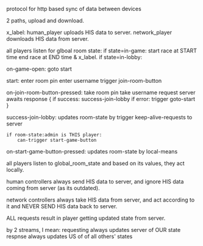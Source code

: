 

protocol for http based sync of data between devices


2 paths, upload and download.


x_label:
    human_player uploads HIS data to server.
    network_player downloads HIS data from server.


all players listen for glboal room state:
    if state=in-game: start race at START time
        end race at END time & x_label.
    if state=in-lobby:






on-game-open:
    goto start


start:
    enter room pin
    enter username
    trigger join-room-button


on-join-room-button-pressed:
    take room pin
    take username
    request server awaits response {
        if success: success-join-lobby
        if error: trigger goto-start
    }


success-join-lobby:
    updates room-state by trigger keep-alive-requests to server

    if room-state:admin is THIS player:
        can-trigger start-game-button


on-start-game-button-pressed:
    updates room-state by local-means







































all players listen to global_room_state and based on its values, they act locally.

human controllers always send HIS data to server, and ignore HIS data coming from server (as its outdated).

network controllers always take HIS data from server, and act according to it and NEVER SEND HIS data back to server.

ALL requests result in player getting updated state from server.

by 2 streams, I mean: requesting always updates server of OUR state
respnse always updates US of of all others' states